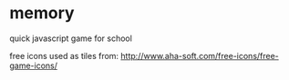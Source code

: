 # memory
quick javascript game for school

free icons used as tiles from: 
http://www.aha-soft.com/free-icons/free-game-icons/

